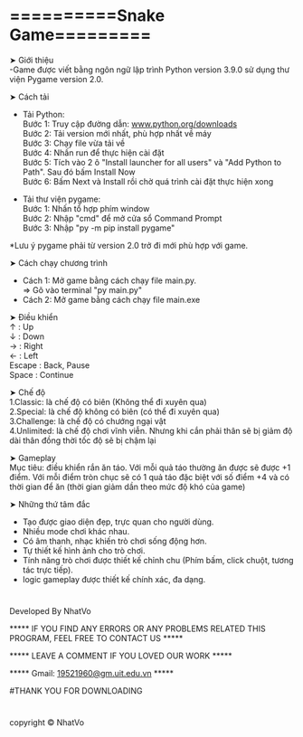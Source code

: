 # ==========Snake Game=========
➤ Giới thiệu\
-Game được viết bằng ngôn ngữ lập trình Python version 3.9.0 sử dụng thư viện Pygame version 2.0.

➤ Cách tải
- Tải Python:\
Bước 1: Truy cập đường dẫn: www.python.org/downloads \
Bước 2: Tải version mới nhất, phù hợp nhất về máy\
Bước 3: Chạy file vừa tải về\
Bước 4: Nhấn run để thực hiện cài đặt\
Bước 5: Tích vào 2 ô "Install launcher for all users" và "Add Python to Path". Sau đó bấm Install Now\
Bước 6: Bấm Next và Install rồi chờ quá trình cài đặt thực hiện xong

- Tải thư viện pygame:\
Bước 1: Nhấn tổ hợp phím window\
Bước 2: Nhập "cmd" để mở cửa sổ Command Prompt\
Bước 3: Nhập "py -m pip install pygame"

*Lưu ý pygame phải từ version 2.0 trở đi mới phù hợp với game.

➤ Cách chạy chương trình
- Cách 1: Mở game bằng cách chạy file main.py.\
=> Gõ vào terminal "py main.py"
- Cách 2: Mở game bằng cách chạy file main.exe

➤ Điều khiển\
↑	: Up\
↓	: Down\
→	: Right\
←	: Left\
Escape	: Back, Pause\
Space	: Continue

➤ Chế độ\
1.Classic: là chế độ có biên (Không thể đi xuyên qua)\
2.Special: là chế độ không có biên (có thể đi xuyên qua)\
3.Challenge: là chế độ có chướng ngại vật\
4.Unlimited: là chế độ chơi vĩnh viễn. Nhưng khi cắn phải thân sẽ bị giảm độ dài thân đồng thời tốc độ sẽ bị chậm lại

➤ Gameplay\
Mục tiêu: điều khiển rắn ăn táo. Với mỗi quả táo thường ăn được sẽ được +1 điểm. Với mỗi điểm tròn chục sẽ có 1 quả táo đặc biệt với số điểm +4 và có thời gian để ăn (thời gian giảm dần theo mức độ khó của game)

➤ Những thứ tâm đắc
- Tạo được giao diện đẹp, trực quan cho người dùng.
- Nhiều mode chơi khác nhau.
- Có âm thanh, nhạc khiến trò chơi sống động hơn.
- Tự thiết kế hình ảnh cho trò chơi.
- Tính năng trò chơi được thiết kế chỉnh chu (Phím bấm, click chuột, tương tác trực tiếp).
- logic gameplay được thiết kế chính xác, đa dạng.

#
Developed By NhatVo 

***** IF YOU FIND ANY ERRORS OR ANY PROBLEMS RELATED THIS PROGRAM, FEEL FREE TO CONTACT US *****  


***** LEAVE A COMMENT IF YOU LOVED OUR WORK *****


***** Gmail: 19521960@gm.uit.edu.vn *****

#THANK YOU FOR DOWNLOADING
#
copyright © NhatVo

